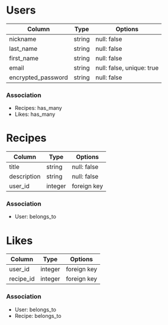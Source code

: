 # Users

| Column    | Type    | Options     |
| --------- | ------- | ----------- |
| nickname  | string  |  null: false        | 
| last_name | string  |         null: false         |
| first_name| string  |         null: false         |
| email     | string  | null: false, unique: true |
| encrypted_password | string  | null: false         |

### Association

- Recipes: has_many
- Likes: has_many

# Recipes

| Column       | Type    | Options     |
| ------------ | ------- | ----------- |
| title        | string  |    null: false          |
| description  | string  |    null: false          |
| user_id      | integer | foreign key |

### Association

- User: belongs_to

# Likes

| Column    | Type    | Options     |
| --------- | ------- | ----------- |
| user_id   | integer | foreign key |
| recipe_id | integer | foreign key |

### Association

- User: belongs_to
- Recipe: belongs_to
